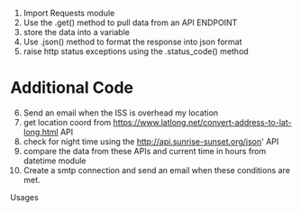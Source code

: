 1. Import Requests module
2. Use the .get() method to pull data from an API ENDPOINT
3. store the data into a variable
4. Use .json() method to format the response into json format
5. raise http status exceptions using the .status_code() method

# Additional Code
6. Send an email when the ISS is overhead my location
7. get location coord from https://www.latlong.net/convert-address-to-lat-long.html API
8. check for night time using the http://api.sunrise-sunset.org/json' API
9. compare the data from these APIs and current time in hours from datetime module 
10. Create a smtp connection and send an email when these conditions are met.

Usages